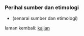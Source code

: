 ---
---

### Perihal sumber dan etimologi

* (senarai sumber dan etimologi)

laman kembali: [kajian][0]

  [0]: ../index.md
